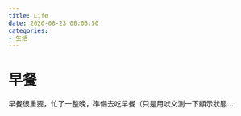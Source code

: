 ```yaml
---
title: Life
date: 2020-08-23 08:06:50
categories: 
- 生活
---
```


# 早餐

早餐很重要，忙了一整晚，準備去吃早餐（只是用吠文測一下顯示狀態...